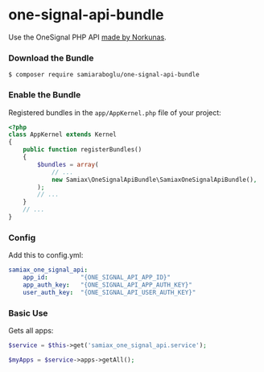 # one-signal-api-bundle

Use the OneSignal PHP API [made by Norkunas](https://github.com/norkunas/onesignal-php-api).

### Download the Bundle

```console
$ composer require samiaraboglu/one-signal-api-bundle
```

### Enable the Bundle

Registered bundles in the `app/AppKernel.php` file of your project:

```php
<?php
class AppKernel extends Kernel
{
    public function registerBundles()
    {
        $bundles = array(
            // ...
            new Samiax\OneSignalApiBundle\SamiaxOneSignalApiBundle(),
        );
        // ...
    }
    // ...
}
```

### Config
Add this to config.yml:

```yaml
samiax_one_signal_api:
    app_id:         "{ONE_SIGNAL_API_APP_ID}"
    app_auth_key:   "{ONE_SIGNAL_API_APP_AUTH_KEY}"
    user_auth_key:  "{ONE_SIGNAL_API_USER_AUTH_KEY}"
```

### Basic Use
Gets all apps:

```php
$service = $this->get('samiax_one_signal_api.service');

$myApps = $service->apps->getAll();
```
